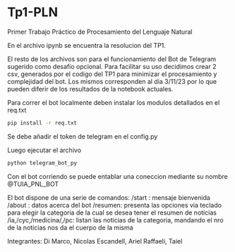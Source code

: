 # Tp1-PLN
Primer Trabajo Práctico de Procesamiento del Lenguaje Natural

En el archivo ipynb se encuentra la resolucion del TP1.

El resto de los archivos son para el funcionamiento del Bot de Telegram sugerido como desafío opcional.
Para facilitar su uso decidimos crear 2 csv, generados por el codigo del TP1 para minimizar el procesamiento y complejidad del bot.
Los mismos corresponden al dia 3/11/23 por lo que pueden diferir de los resultados de la notebook actuales.

Para correr el bot localmente deben instalar los modulos detallados en el req.txt
```bash
pip install -r req.txt
```
Se debe añadir el token de telegram en el config.py

Luego ejecutar el archivo
```bash
python telegram_bot_py
```
Con el bot corriendo se puede entablar una coneccion mediante su nombre
@TUIA_PNL_BOT

El bot dispone de una serie de comandos:
/start : mensaje bienvenida
/about : datos acerca del bot
/resumen: presenta las opciones via teclado para elegir la categoria de la cual se desea tener el resumen de noticias
/ia,/cyc,/medicina/,/pc: listan las noticias de la categoria, mandando el nro de la noticias nos da el cuerpo de la misma


Integrantes:
Di Marco, Nicolas
Escandell, Ariel
Raffaeli, Taiel
